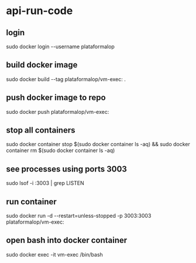 # api-run-code

## login

sudo docker login --username plataformalop

## build docker image

sudo docker build --tag plataformalop/vm-exec:<version> .

## push docker image to repo

sudo docker push plataformalop/vm-exec:<version>
  
## stop all containers

sudo docker container stop $(sudo docker container ls -aq) && sudo docker container rm $(sudo docker container ls -aq)

## see processes using ports 3003

sudo lsof -i :3003 | grep LISTEN

## run container

sudo docker run -d --restart=unless-stopped -p 3003:3003 plataformalop/vm-exec:<version>

## open bash into docker container

sudo docker exec -it vm-exec /bin/bash
